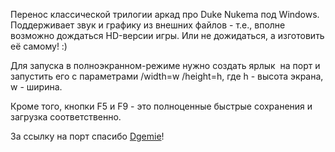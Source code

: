 Перенос классической трилогии аркад про Duke Nukemа под Windows. Поддерживает звук и графику из внешних файлов - т.е., вполне возможно дождаться HD-версии игры. Или не дожидаться, а изготовить её самому! :)

Для запуска в полноэкранном-режиме нужно создать ярлык  на порт и запустить его с параметрами /width=w /height=h, где h - высота экрана, w - ширина.

Кроме того, кнопки F5 и F9 - это полноценные быстрые сохранения и загрузка соответственно.

За ссылку на порт спасибо [Dgemie](http://www.old-games.ru/forum/member.php?u=180942)!